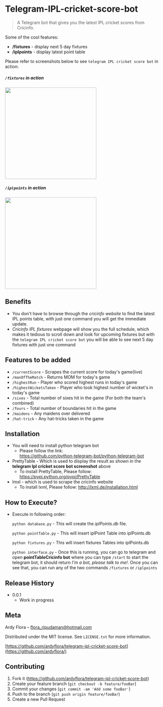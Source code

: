 # Telegram-IPL-cricket-score-bot

> A Telegram bot that gives you the latest IPL cricket scores from Cricinfo.

Some of the cool features:
* **/fixtures** - display next 5 day fixtures
* **/iplpoints** - display latest point table

Please refer to screenshots below to see `telegram IPL cricket score bot` in action:

##### `/fixtures` in action
<img src="https://snag.gy/uoBcxK.jpg" width="300">

##### `/iplpoints` in action
<img src="https://snag.gy/5IPNvx.jpg" width="300">

## Benefits
* You don't have to browse through the *cricinfo website* to find the latest IPL points table, with just one command you will get the immediate update.
* *Cricinfo IPL fixtures* webpage will show you the full schedule, which makes it tedious to scroll down and look for upcoming fixtures but with the `telegram IPL cricket score bot` you will be able to see next 5 day fixtures with just one command 


## Features to be added
* `/currentScore` - Scrapes the current score for today's game(live)
* `/manOfTheMatch` - Returns MOM for today's game
* `/highestRun` - Player who scored highest runs in today's game
* `/highestWicketsTaken` - Player who took highest number of wicket's in today's game
* `/sixes` - Total number of sixes hit in the game (For both the team's combined)
* `/fours` - Total number of boundaries hit in the game
* `/maidens` - Any maidens over delivered
* `/hat-trick` - Any hat-tricks taken in the game

## Installation
* You will need to install python telegram bot
  * Please follow the link:  
    https://github.com/python-telegram-bot/python-telegram-bot
* PrettyTable - Which is used to display the result as shown in the **telegram Ipl cricket score bot screenshot** above
   * To install PrettyTable, Please follow: https://pypi.python.org/pypi/PrettyTable
* lmxl - which is used to scrape the cricinfo website
   * To install lxml, Please follow: http://lxml.de/installation.html

## How to Execute?
* Execute in following order:
  
  `python database.py` - This will create the *iplPoints.db* file. 

  `python pointTable.py` - This will insert iplPoint Table into iplPoints.db

  `python fixtures.py` - This will insert fixtures Tables into iplPoints.db

  `python interface.py` - Once this is running, you can go to telegram and open **pointTableCricinfo bot** where you can type `/start` to start the telegram bot, it should return *_I'm a bot, please talk to me!_*. Once you can see  that, you can run any of the two commands `/fixtures` or `/iplpoints`

## Release History
* 0.0.1
    * Work in progress

## Meta

Ardy Flora – flora_ripudaman@hotmail.com

Distributed under the MIT license. See ``LICENSE.txt`` for more information.

[https://github.com/ardyflora/telegram-ipl-cricket-score-bot](https://github.com/ardyflora/)

## Contributing

1. Fork it (<https://github.com/ardyflora/telegram-ipl-cricket-score-bot>)
2. Create your feature branch (`git checkout -b feature/fooBar`)
3. Commit your changes (`git commit -am 'Add some fooBar'`)
4. Push to the branch (`git push origin feature/fooBar`)
5. Create a new Pull Request
